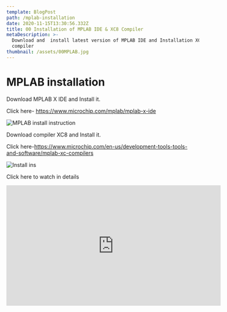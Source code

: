 ```yaml
---
template: BlogPost
path: /mplab-installation
date: 2020-11-15T13:30:56.332Z
title: 00 Installation of MPLAB IDE & XC8 Compiler
metaDescription: >-
  Download and  install latest version of MPLAB IDE and Installation XC8
  compiler 
thumbnail: /assets/00MPLAB.jpg
---
```

# MPLAB installation

Download MPLAB X IDE and Install it.

Click here- https://www.microchip.com/mplab/mplab-x-ide

![MPLAB install instruction](/assets/mplab.gif)

Download compiler XC8 and Install it.

Click here-https://www.microchip.com/en-us/development-tools-tools-and-software/mplab-xc-compilers

![Install ins](/assets/xc8.gif)

Click here to watch in details

<iframe width="560" height="315" src="https://www.youtube.com/embed/_D4akH2scuE" frameborder="0" allow="accelerometer; autoplay; clipboard-write; encrypted-media; gyroscope; picture-in-picture" allowfullscreen></iframe>
